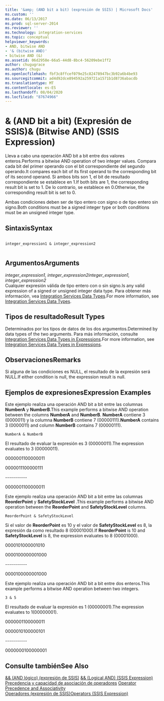 ```yaml
---
title: '&amp; (AND bit a bit) (expresión de SSIS) | Microsoft Docs'
ms.custom: ''
ms.date: 06/13/2017
ms.prod: sql-server-2014
ms.reviewer: ''
ms.technology: integration-services
ms.topic: conceptual
helpviewer_keywords:
- AND, bitwise AND
- '& (bitwise AND)'
- bitwise AND (&)
ms.assetid: 06d2958e-66a5-44d8-8bc4-56209ebe1ff2
author: chugugrace
ms.author: chugu
ms.openlocfilehash: fbf3c8ffcef079e25c82478947bc3b92a6b4be93
ms.sourcegitcommit: ad4d92dce894592a259721a1571b1d8736abacdb
ms.translationtype: MT
ms.contentlocale: es-ES
ms.lasthandoff: 08/04/2020
ms.locfileid: "87674966"
---
```

# <a name="amp-bitwise-and-ssis-expression"></a><span data-ttu-id="6bbd7-102">&amp; (AND bit a bit) (Expresión de SSIS)</span><span class="sxs-lookup"><span data-stu-id="6bbd7-102">&amp; (Bitwise AND) (SSIS Expression)</span></span>
  <span data-ttu-id="6bbd7-103">Lleva a cabo una operación AND bit a bit entre dos valores enteros.</span><span class="sxs-lookup"><span data-stu-id="6bbd7-103">Performs a bitwise AND operation of two integer values.</span></span> <span data-ttu-id="6bbd7-104">Compara cada bit del primer operando con el bit correspondiente del segundo operando.</span><span class="sxs-lookup"><span data-stu-id="6bbd7-104">It compares each bit of its first operand to the corresponding bit of its second operand.</span></span> <span data-ttu-id="6bbd7-105">Si ambos bits son 1, el bit de resultado correspondiente se establece en 1.</span><span class="sxs-lookup"><span data-stu-id="6bbd7-105">If both bits are 1, the corresponding result bit is set to 1.</span></span> <span data-ttu-id="6bbd7-106">De lo contrario, se establece en 0.</span><span class="sxs-lookup"><span data-stu-id="6bbd7-106">Otherwise, the corresponding result bit is set to 0.</span></span>  
  
 <span data-ttu-id="6bbd7-107">Ambas condiciones deben ser de tipo entero con signo o de tipo entero sin signo.</span><span class="sxs-lookup"><span data-stu-id="6bbd7-107">Both conditions must be a signed integer type or both conditions must be an unsigned integer type.</span></span>  
  
## <a name="syntax"></a><span data-ttu-id="6bbd7-108">Sintaxis</span><span class="sxs-lookup"><span data-stu-id="6bbd7-108">Syntax</span></span>  
  
```  
  
integer_expression1 & integer_expression2  
  
```  
  
## <a name="arguments"></a><span data-ttu-id="6bbd7-109">Argumentos</span><span class="sxs-lookup"><span data-stu-id="6bbd7-109">Arguments</span></span>  
 <span data-ttu-id="6bbd7-110">*integer_expression1, integer_expression2*</span><span class="sxs-lookup"><span data-stu-id="6bbd7-110">*integer_expression1, integer_expression2*</span></span>  
 <span data-ttu-id="6bbd7-111">Cualquier expresión válida de tipo entero con o sin signo.</span><span class="sxs-lookup"><span data-stu-id="6bbd7-111">Is any valid expression of a signed or unsigned integer data type.</span></span> <span data-ttu-id="6bbd7-112">Para obtener más información, vea [Integration Services Data Types](../data-flow/integration-services-data-types.md).</span><span class="sxs-lookup"><span data-stu-id="6bbd7-112">For more information, see [Integration Services Data Types](../data-flow/integration-services-data-types.md).</span></span>  
  
## <a name="result-types"></a><span data-ttu-id="6bbd7-113">Tipos de resultado</span><span class="sxs-lookup"><span data-stu-id="6bbd7-113">Result Types</span></span>  
 <span data-ttu-id="6bbd7-114">Determinados por los tipos de datos de los dos argumentos.</span><span class="sxs-lookup"><span data-stu-id="6bbd7-114">Determined by data types of the two arguments.</span></span> <span data-ttu-id="6bbd7-115">Para más información, consulte [Integration Services Data Types in Expressions](integration-services-data-types-in-expressions.md).</span><span class="sxs-lookup"><span data-stu-id="6bbd7-115">For more information, see [Integration Services Data Types in Expressions](integration-services-data-types-in-expressions.md).</span></span>  
  
## <a name="remarks"></a><span data-ttu-id="6bbd7-116">Observaciones</span><span class="sxs-lookup"><span data-stu-id="6bbd7-116">Remarks</span></span>  
 <span data-ttu-id="6bbd7-117">Si alguna de las condiciones es NULL, el resultado de la expresión será NULL.</span><span class="sxs-lookup"><span data-stu-id="6bbd7-117">If either condition is null, the expression result is null.</span></span>  
  
## <a name="expression-examples"></a><span data-ttu-id="6bbd7-118">Ejemplos de expresiones</span><span class="sxs-lookup"><span data-stu-id="6bbd7-118">Expression Examples</span></span>  
 <span data-ttu-id="6bbd7-119">Este ejemplo realiza una operación AND bit a bit entre las columnas **NumberA** y **NumberB**.</span><span class="sxs-lookup"><span data-stu-id="6bbd7-119">This example performs a bitwise AND operation between the columns **NumberA** and **NumberB**.</span></span> <span data-ttu-id="6bbd7-120">**NumberA** contiene 3 (0000011) y la columna **NumberB** contiene 7 (00000111).</span><span class="sxs-lookup"><span data-stu-id="6bbd7-120">**NumberA** contains 3 (0000011) and column **NumberB** contains 7 (00000111).</span></span>  
  
```  
NumberA & NumberB  
```  
  
 <span data-ttu-id="6bbd7-121">El resultado de evaluar la expresión es 3 (00000011).</span><span class="sxs-lookup"><span data-stu-id="6bbd7-121">The expression evaluates to 3 (00000011).</span></span>  
  
 <span data-ttu-id="6bbd7-122">00000011</span><span class="sxs-lookup"><span data-stu-id="6bbd7-122">00000011</span></span>  
  
 <span data-ttu-id="6bbd7-123">00000111</span><span class="sxs-lookup"><span data-stu-id="6bbd7-123">00000111</span></span>  
  
 ----------\-  
  
 <span data-ttu-id="6bbd7-124">00000011</span><span class="sxs-lookup"><span data-stu-id="6bbd7-124">00000011</span></span>  
  
 <span data-ttu-id="6bbd7-125">Este ejemplo realiza una operación AND bit a bit entre las columnas **ReorderPoint** y **SafetyStockLevel** .</span><span class="sxs-lookup"><span data-stu-id="6bbd7-125">This example performs a bitwise AND operation between the **ReorderPoint** and **SafetyStockLevel** columns.</span></span>  
  
```  
ReorderPoint & SafetyStockLevel  
```  
  
 <span data-ttu-id="6bbd7-126">Si el valor de **ReorderPoint** es 10 y el valor de **SafetyStockLevel** es 8, la expresión da como resultado 8 (00001000).</span><span class="sxs-lookup"><span data-stu-id="6bbd7-126">If **ReorderPoint** is 10 and **SafetyStockLevel** is 8, the expression evaluates to 8 (00001000).</span></span>  
  
 <span data-ttu-id="6bbd7-127">00001010</span><span class="sxs-lookup"><span data-stu-id="6bbd7-127">00001010</span></span>  
  
 <span data-ttu-id="6bbd7-128">00001000</span><span class="sxs-lookup"><span data-stu-id="6bbd7-128">00001000</span></span>  
  
 ----------\-  
  
 <span data-ttu-id="6bbd7-129">00001000</span><span class="sxs-lookup"><span data-stu-id="6bbd7-129">00001000</span></span>  
  
 <span data-ttu-id="6bbd7-130">Este ejemplo realiza una operación AND bit a bit entre dos enteros.</span><span class="sxs-lookup"><span data-stu-id="6bbd7-130">This example performs a bitwise AND operation between two integers.</span></span>  
  
```  
3 & 5   
```  
  
 <span data-ttu-id="6bbd7-131">El resultado de evaluar la expresión es 1 (00000001).</span><span class="sxs-lookup"><span data-stu-id="6bbd7-131">The expression evaluates to 1(00000001).</span></span>  
  
 <span data-ttu-id="6bbd7-132">00000011</span><span class="sxs-lookup"><span data-stu-id="6bbd7-132">00000011</span></span>  
  
 <span data-ttu-id="6bbd7-133">00000101</span><span class="sxs-lookup"><span data-stu-id="6bbd7-133">00000101</span></span>  
  
 ----------\-  
  
 <span data-ttu-id="6bbd7-134">00000001</span><span class="sxs-lookup"><span data-stu-id="6bbd7-134">00000001</span></span>  
  
## <a name="see-also"></a><span data-ttu-id="6bbd7-135">Consulte también</span><span class="sxs-lookup"><span data-stu-id="6bbd7-135">See Also</span></span>  
 <span data-ttu-id="6bbd7-136">[&& &#40;AND lógico&#41; &#40;expresión de SSIS&#41;](logical-and-ssis-expression.md) </span><span class="sxs-lookup"><span data-stu-id="6bbd7-136">[&& &#40;Logical AND&#41; &#40;SSIS Expression&#41;](logical-and-ssis-expression.md) </span></span>  
 <span data-ttu-id="6bbd7-137">[Precedencia y capacidad de asociación de operadores](operator-precedence-and-associativity.md) </span><span class="sxs-lookup"><span data-stu-id="6bbd7-137">[Operator Precedence and Associativity](operator-precedence-and-associativity.md) </span></span>  
 [<span data-ttu-id="6bbd7-138">Operadores &#40;expresión de SSIS&#41;</span><span class="sxs-lookup"><span data-stu-id="6bbd7-138">Operators &#40;SSIS Expression&#41;</span></span>](operators-ssis-expression.md)  
  
  
